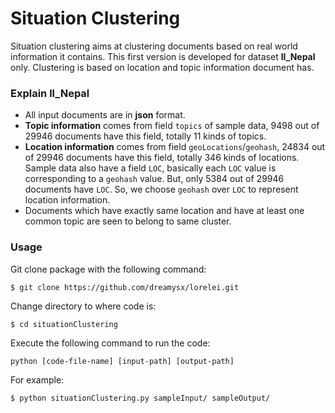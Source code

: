 # Situation Clustering
Situation clustering aims at clustering documents based on real world information it contains.
This first version is developed for dataset **ll_Nepal** only. Clustering is based on location and topic information document has.

### Explain ll_Nepal
* All input documents are in **json** format.
* **Topic information** comes from field `topics` of sample data, 9498 out of 29946 documents have this field, totally 11 kinds of topics.
* **Location information** comes from field `geoLocations`/`geohash`, 24834 out of 29946 documents have this field, totally 346 kinds of locations. Sample data also have a field `LOC`, basically each `LOC` value is corresponding to a `geohash` value. But, only 5384 out of 29946 documents have `LOC`. So, we choose `geohash` over `LOC` to represent location information.
* Documents which have exactly same location and have at least one common topic are seen to belong to same cluster.

### Usage
Git clone package with the following command:
```
$ git clone https://github.com/dreamysx/lorelei.git
```
Change directory to where code is:
```
$ cd situationClustering
```
Execute the following command to run the code:
```
python [code-file-name] [input-path] [output-path]
```
For example:
```
$ python situationClustering.py sampleInput/ sampleOutput/
```